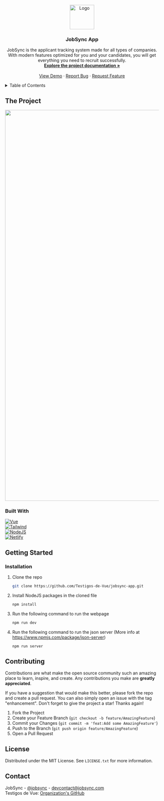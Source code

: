 <br />
<div align="center">
  <a href="https://github.com/Testigos-de-Vue/jobsync-app" target="_blank">
    <img src="https://i.imgur.com/gR9AIdK.png" alt="Logo" width="auto" height="80">
  </a>
  <h3 align="center">JobSync App</h3>
  <p align="center">
    JobSync is the applicant tracking system made for all types of companies. With modern features optimized for you and your candidates, you will get everything you need to recruit successfully.
    <br />
    <a href="https://github.com/Testigos-de-Vue/jobsync-app"><strong>Explore the project documentation »</strong></a>
    <br />
    <br />
    <a href="https://jobsync-app.netlify.app" target="_blank">View Demo</a>
    ·
    <a href="https://github.com/Testigos-de-Vue/jobsync-app/issues" target="_blank">Report Bug</a>
    ·
    <a href="https://github.com/Testigos-de-Vue/jobsync-app/pulls" target="_blank">Request Feature</a>
  </p>
</div>

<details>
  <summary>Table of Contents</summary>
  <ol>
    <li>
      <a href="#about-the-project">About The Project</a>
      <ul>
        <li><a href="#built-with">Built With</a></li>
      </ul>
    </li>
    <li>
      <a href="#getting-started">Getting Started</a>
      <ul>
        <li><a href="#installation">Installation</a></li>
      </ul>
    </li>
    <li><a href="#contributing">Contributing</a></li>
    <li><a href="#license">License</a></li>
    <li><a href="#contact">Contact</a></li>
  </ol>
</details>

## The Project

<div align="center">
  <a href="https://github.com/Testigos-de-Vue/jobsync-app" target="_blank">
    <img src="https://i.imgur.com/qZMwEAH.png" alt="Preview Web Aplication" style="height:auto; width:1280px;">
  </a>
</div>

### Built With
[![Vue][vue-shield]][vue-url]<br>
[![Tailwind][tailwind-shield]][tailwind-url]<br>
[![NodeJS][nodejs-shield]][nodejs-url]<br>
[![Netlify][netlify-shield]][netlify-url]<br>

<!-- GETTING STARTED -->
## Getting Started
### Installation
1. Clone the repo
   ```sh
   git clone https://github.com/Testigos-de-Vue/jobsync-app.git
   ```
2. Install NodeJS packages in the cloned file
   ```sh
   npm install
   ```
3. Run the following command to run the webpage
   ```sh
   npm run dev
   ```
4. Run the following command to run the json server (More info at  https://www.npmjs.com/package/json-server)
   ```sh
   npm run server
   ```

<!-- CONTRIBUTING -->
## Contributing

Contributions are what make the open source community such an amazing place to learn, inspire, and create. Any contributions you make are **greatly appreciated**.

If you have a suggestion that would make this better, please fork the repo and create a pull request. You can also simply open an issue with the tag "enhancement".
Don't forget to give the project a star! Thanks again!

1. Fork the Project
2. Create your Feature Branch (`git checkout -b feature/AmazingFeature`)
3. Commit your Changes (`git commit -m 'feat:Add some AmazingFeature'`)
4. Push to the Branch (`git push origin feature/AmazingFeature`)
5. Open a Pull Request


<!-- LICENSE -->
## License
Distributed under the MIT License. See `LICENSE.txt` for more information.

<!-- CONTACT -->
## Contact
JobSync - [@jobsync](https://twitter.com/jobsync) - devcontact@jobsync.com
<br />
Testigos de Vue: [Organization's GitHub](https://github.com/github_username/repo_name)

<!-- MARKDOWN LINKS & IMAGES -->
[tailwind-url]: https://tailwindcss.com/
[tailwind-shield]: https://img.shields.io/badge/Tailwind_CSS-38B2AC?style=for-the-badge&logo=tailwind-css&logoColor=white
[vue-url]: https://vuejs.org/
[vue-shield]: https://img.shields.io/badge/Vue.js-35495E?style=for-the-badge&logo=vue.js&logoColor=4FC08D
[nodejs-url]: https://nodejs.org/en
[nodejs-shield]: https://img.shields.io/badge/Node.js-43853D?style=for-the-badge&logo=node.js&logoColor=white
[netlify-url]: https://www.netlify.com/
[netlify-shield]: https://img.shields.io/badge/Netlify-00C7B7?style=for-the-badge&logo=netlify&logoColor=white

